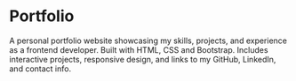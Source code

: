 # Portfolio
A personal portfolio website showcasing my skills, projects, and experience as a frontend developer. Built with HTML, CSS and Bootstrap. Includes interactive projects, responsive design, and links to my GitHub, LinkedIn, and contact info.
